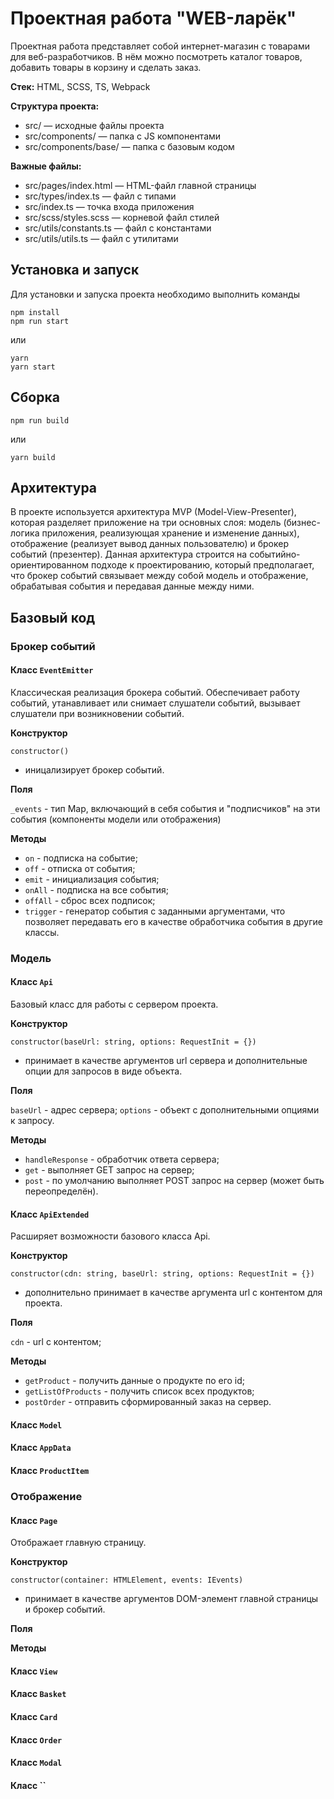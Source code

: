 # Проектная работа "WEB-ларёк"

Проектная работа представляет собой интернет-магазин с товарами для веб-разработчиков. 
В нём можно посмотреть каталог товаров, добавить товары в корзину и сделать заказ. 

**Стек:** HTML, SCSS, TS, Webpack

**Структура проекта:**
- src/ — исходные файлы проекта
- src/components/ — папка с JS компонентами
- src/components/base/ — папка с базовым кодом

**Важные файлы:**
- src/pages/index.html — HTML-файл главной страницы
- src/types/index.ts — файл с типами
- src/index.ts — точка входа приложения
- src/scss/styles.scss — корневой файл стилей
- src/utils/constants.ts — файл с константами
- src/utils/utils.ts — файл с утилитами

## Установка и запуск

Для установки и запуска проекта необходимо выполнить команды

```
npm install
npm run start
```

или

```
yarn
yarn start
```
## Сборка

```
npm run build
```

или

```
yarn build
```

## Архитектура

В проекте используется архитектура MVP (Model-View-Presenter), которая разделяет приложение на три основных слоя: модель (бизнес-логика приложения, реализующая хранение и изменение данных), отображение (реализует вывод данных пользователю) и брокер событий (презентер). 
Данная архитектура строится на событийно-ориентированном подходе к проектированию, который предполагает, что брокер событий связывает между собой модель и отображение, обрабатывая события и передавая данные между ними.  

## Базовый код

### Брокер событий

#### Класс `EventEmitter`

Классическая реализация брокера событий. Обеспечивает работу событий, утанавливает или снимает слушатели событий, 
вызывает слушатели при возникновении событий.

**Конструктор**

`constructor()`

- иницализирует брокер событий.

**Поля**

`_events` - тип Map, включающий в себя события и "подписчиков" на эти события (компоненты модели или отображения)

**Методы**

- `on` - подписка на событие;
- `off` - отписка от события;
- `emit` - инициализация события;
- `onAll` - подписка на все события;
- `offAll` - сброс всех подписок;
- `trigger` - генератор события с заданными аргументами, что позволяет передавать его в качестве обработчика события в другие классы.

### Модель

#### Класс `Api`

Базовый класс для работы с сервером проекта.

**Конструктор**

`constructor(baseUrl: string, options: RequestInit = {})` 

- принимает в качестве аргументов url сервера и дополнительные опции для запросов в виде объекта.

**Поля**

`baseUrl` - адрес сервера;
`options` - объект с дополнительными опциями к запросу.

**Методы**

- `handleResponse` - обработчик ответа сервера;
- `get` - выполняет GET запрос на сервер;
- `post` - по умолчанию выполняет POST запрос на сервер (может быть переопределён).

#### Класс `ApiExtended`

Расширяет возможности базового класса Api. 

**Конструктор**

`constructor(cdn: string, baseUrl: string, options: RequestInit = {})` 

- дополнительно принимает в качестве аргумента url с контентом для проекта.

**Поля**

`cdn` - url с контентом;

**Методы**

- `getProduct` - получить данные о продукте по его id;
- `getListOfProducts` - получить список всех продуктов;
- `postOrder` - отправить сформированный заказ на сервер.

#### Класс `Model`



#### Класс `AppData`



#### Класс `ProductItem`





### Отображение


#### Класс `Page`

Отображает главную страницу.

**Конструктор**

`constructor(container: HTMLElement, events: IEvents)` 

- принимает в качестве аргументов DOM-элемент главной страницы и брокер событий.

**Поля**


**Методы**





#### Класс `View`




#### Класс `Basket`




#### Класс `Card`




#### Класс `Order`




#### Класс `Modal`




#### Класс ``

